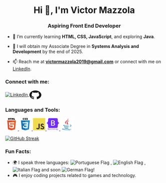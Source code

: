 <h1 align="center">Hi 👋, I'm Victor Mazzola</h1>
<h3 align="center">Aspiring Front End Developer</h3>


- 🌱 I’m currently learning **HTML, CSS, JavaScript**, and exploring **Java**.
  
- 📝 I will obtain my Associate Degree in **Systems Analysis and Development** by the end of 2025.

- 📫 Reach me at **victormazzola2019@gmail.com** or connect with me on [LinkedIn](https://www.linkedin.com/in/victor-mazzola-59aa291a0/).

<h3 align="left">Connect with me:</h3>
<p align="left">
    <a href="https://www.linkedin.com/in/victor-mazzola-59aa291a0/" target="blank">
        <img align="center" src="https://raw.githubusercontent.com/rahuldkjain/github-profile-readme-generator/master/src/images/icons/Social/linked-in-alt.svg" alt="LinkedIn" height="30" width="40" />
    </a>
    <a href="https://github.com/vicmazzola" target="blank">
        <img align="center" src="https://raw.githubusercontent.com/devicons/devicon/master/icons/github/github-original.svg" alt="GitHub" height="30" width="40" />
    </a>
    <!-- Add other social links as needed -->
</p>

<h3 align="left">Languages and Tools:</h3>
<p align="left">
    <a href="https://www.w3.org/html/" target="_blank" rel="noreferrer"> 
        <img src="https://raw.githubusercontent.com/devicons/devicon/master/icons/html5/html5-original-wordmark.svg" alt="html5" width="40" height="40"/> 
    </a> 
    <a href="https://www.w3schools.com/css/" target="_blank" rel="noreferrer"> 
        <img src="https://raw.githubusercontent.com/devicons/devicon/master/icons/css3/css3-original-wordmark.svg" alt="css3" width="40" height="40"/> 
    </a> 
    <a href="https://developer.mozilla.org/en-US/docs/Web/JavaScript" target="_blank" rel="noreferrer"> 
        <img src="https://raw.githubusercontent.com/devicons/devicon/master/icons/javascript/javascript-original.svg" alt="javascript" width="40" height="40"/> 
    </a>
    <a href="https://getbootstrap.com" target="_blank" rel="noreferrer"> 
        <img src="https://raw.githubusercontent.com/devicons/devicon/master/icons/bootstrap/bootstrap-plain-wordmark.svg" alt="bootstrap" width="40" height="40"/> 
    </a>   
    <a href="https://www.java.com" target="_blank" rel="noreferrer"> 
        <img src="https://raw.githubusercontent.com/devicons/devicon/master/icons/java/java-original.svg" alt="java" width="40" height="40"/> 
    </a>
</p>




[![GitHub Streak](https://github-readme-streak-stats.herokuapp.com?user=vicmazzola&theme=radical)](https://git.io/streak-stats)


<h3 align="left">Fun Facts:</h3>
<ul>
    <li>🌍 I speak three languages: <img src="https://raw.githubusercontent.com/stevenrskelton/flag-icon/master/png/16/country-4x3/br.png" alt="Portuguese Flag" width="20"/> , <img src="https://raw.githubusercontent.com/stevenrskelton/flag-icon/master/png/16/country-4x3/gb.png" alt="English Flag" width="20"/> , <img src="https://raw.githubusercontent.com/stevenrskelton/flag-icon/master/png/16/country-4x3/it.png" alt="Italian Flag" width="20"/> and soon <img src="https://raw.githubusercontent.com/stevenrskelton/flag-icon/master/png/16/country-4x3/de.png" alt="German Flag" width="20"/>!</li>
    <li>🎮 I enjoy coding projects related to games and technology.</li>
</ul>


